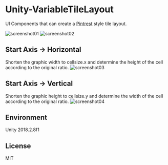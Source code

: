 # Unity-VariableTileLayout
UI Components that can create a [Pintrest](https://www.pinterest.com/) style tile layout.

![screenshot01](https://github.com/kiepng/Unity-VariableTileLayout/blob/master/Documents/screenshot01.png)
![screenshot02](https://github.com/kiepng/Unity-VariableTileLayout/blob/master/Documents/screenshot02.png)

## Start Axis -> Horizontal
Shorten the graphic width to cellsize.x and determine the height of the cell according to the original ratio.
![screenshot03](https://github.com/kiepng/Unity-VariableTileLayout/blob/master/Documents/screenshot03.gif)


## Start Axis -> Vertical
Shorten the graphic height to cellsize.y and determine the width of the cell according to the original ratio.
![screenshot04](https://github.com/kiepng/Unity-VariableTileLayout/blob/master/Documents/screenshot04.gif)

## Environment
Unity 2018.2.8f1

## License
MIT
